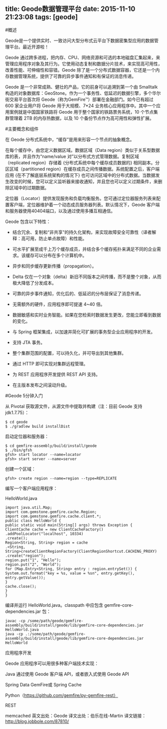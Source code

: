 title: Geode数据管理平台
date: 2015-11-10 21:23:08
tags: [geode]
---

#概述

Geode是一个提供实时、一致访问大型分布式云平台下数据密集型应用的数据管理平台。最近开源啦！

Geode 通过跨多进程，把内存、CPU、网络资源和可选的本地磁盘汇集起来，来管理应用程序对象及其行为。它使用动态复制和数据分片技术，来实现高可用性，改善性能、可伸缩性和容错。Geode 除了是一个分布式数据容器，它还是一个内存数据管理系统，提供了可靠的异步事件通知和有保证的消息传递。

Geode 是一个非常成熟、健壮的产品，它的前身可以追溯到第一个由 Smalltalk 构造的对象数据库：GeoStone。作为一个事务性、低延迟的数据引擎，多个华尔街交易平台首次将 Geode（称为GemFire™）部署在金融部门。如今已有超过 600 家企业用户将 Geode 用于大规模、7*24 业务核心应用程序中。其中一个应用案例就是中国国家铁路将 Geode 用于整个国家的铁路票务系统，10 个节点集群管理着 2TB 的内存热数据，以及 10 个备份节点作为高可用性和弹性扩展。



#主要概念和组件

在 Geode 分布式系统中，“缓存”是用来形容一个节点的抽象概念。

在每个缓存中，由您定义数据区域。数据区域（Data region）类似于关系型数据库的表，并且作为“name/value 对”以分布式方式管理数据。复制区域（replicated region）存储着 {分布式系统中每个缓存成员数据的} 相同副本。分区区域（partitioned region）在缓存成员之间传播数据。系统配置之后，客户端应用 {在不了解底层系统架构的情况下} 也可访问区域中的分布式数据。当数据发生改变的时候，您可以定义监听器来接收通知，并且您也可以定义过期条件，来删除区域中的过期数据。

定位器（Locator）提供发现服务和负载均衡服务。您可通过定位器服务列表来配置客户端，定位器维护着一个动态成员服务器列表。默认情况下，Geode 客户端和服务器使用40404端口，以及通过使用多播互相通信。



Geode 包含以下特性：

* 结合冗余、复制和“非共享”的持久化架构，来实现故障安全可靠性（译者解释：高可用，防止单点故障）和性能。

* 可水平扩展至成千上万个缓存成员，并结合多个缓存拓扑来满足不同的企业需求。该缓存可以分布在多个计算机中。

* 异步和同步缓存更新传播（propagation）。

* Delta 仅在一个对象（delta）新旧不同版本之间传播，而不是整个对象，从而极大降低了分发成本。

* 可靠的异步事件通知，优化后的、低延迟的分布层保证了消息传递。

* 无需额外的硬件，应用程序即可提速 4~40 倍。

* 数据敏感和实时业务智能。如果在您检索时数据发生更改，您能立即看到数据的变化。

* 与 Spring 框架集成，以加速并简化可扩展的事务型企业应用程序的开发。

* 支持 JTA 事务。

* 整个集群范围的配置，可以持久化，并可导出到其他集群。

* 通过 HTTP 即可实现对集群远程管理。

* 为 REST 应用程序开发提供 REST API 支持。

* 在主版本发布之间滚动升级。

#Geode 5分钟入门

从 Pivotal 获取源文件，从源文件中提取并构建（注：目前 Geode 支持 jdk1.7.75）：

```
$ cd geode
$ ./gradlew build installDist
```

启动定位器和服务器：

```
$ cd gemfire-assembly/build/install/geode
$ ./bin/gfsh
gfsh> start locator --name=locator
gfsh> start server --name=server
```

创建一个区域：

```
gfsh> create region --name=region --type=REPLICATE
```


编写一个客户端应用程序：

HelloWorld.java

```
import java.util.Map;
import com.gemstone.gemfire.cache.Region;
import com.gemstone.gemfire.cache.client.*;
public class HelloWorld {
public static void main(String[] args) throws Exception {
ClientCache cache = new ClientCacheFactory()
.addPoolLocator("localhost", 10334)
.create();
Region<String, String> region = cache
.<String, String>createClientRegionFactory(ClientRegionShortcut.CACHING_PROXY)
.create("region");
region.put("1", "Hello");
region.put("2", "World");
for (Map.Entry<String, String> entry : region.entrySet()) {
System.out.format("key = %s, value = %sn", entry.getKey(), entry.getValue());
}
cache.close();
}
}
```

编译并运行 HelloWorld.java。classpath 中应包含 gemfire-core-dependencies.jar 包：

```
javac -cp /some/path/geode/gemfire-assembly/build/install/geode/lib/gemfire-core-dependencies.jar HelloWorld.java
java -cp .:/some/path/geode/gemfire-assembly/build/install/geode/lib/gemfire-core-dependencies.jar HelloWorld
```

应用程序开发

Geode 应用程序可以用很多种客户端技术实现：

Java 通过使用 Geode 客户端 API，或者嵌入式使用 Geode API

Spring Data GemFire或 Spring Cache

Python（https://github.com/gemfire/py-gemfire-rest）

REST

memcached
英文出处：Geode
译文出处：伯乐在线-Martin
译文链接：http://blog.jobbole.com/87810/